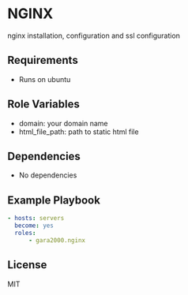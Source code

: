NGINX
=========

nginx installation, configuration and ssl configuration

Requirements
------------

- Runs on ubuntu 

Role Variables
--------------

- domain: your domain name
- html_file_path: path to static html file

Dependencies
------------

- No dependencies

Example Playbook
----------------

```yaml
- hosts: servers
  become: yes
  roles:
      - gara2000.nginx
```

License
-------

MIT
